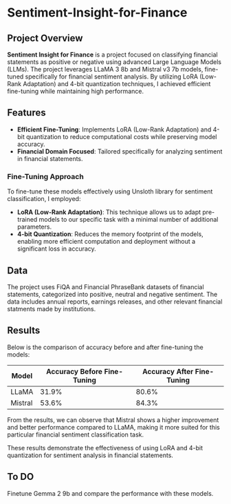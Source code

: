 # Sentiment-Insight-for-Finance

## Project Overview

**Sentiment Insight for Finance** is a project focused on classifying financial statements as positive or negative using advanced Large Language Models (LLMs). The project leverages LLaMA 3 8b and Mistral v3 7b models, fine-tuned specifically for financial sentiment analysis. By utilizing LoRA (Low-Rank Adaptation) and 4-bit quantization techniques, I achieved efficient fine-tuning while maintaining high performance.

## Features

- **Efficient Fine-Tuning**: Implements LoRA (Low-Rank Adaptation) and 4-bit quantization to reduce computational costs while preserving model accuracy.
- **Financial Domain Focused**: Tailored specifically for analyzing sentiment in financial statements.

### Fine-Tuning Approach

To fine-tune these models effectively using Unsloth library for sentiment classification, I employed:

- **LoRA (Low-Rank Adaptation)**: This technique allows us to adapt pre-trained models to our specific task with a minimal number of additional parameters.
- **4-bit Quantization**: Reduces the memory footprint of the models, enabling more efficient computation and deployment without a significant loss in accuracy.

## Data

The project uses FiQA and Financial PhraseBank datasets of financial statements, categorized into positive, neutral and negative sentiment. The data includes annual reports, earnings releases, and other relevant financial statments made by institutions.


## Results

Below is the comparison of accuracy before and after fine-tuning the models:

| Model   | Accuracy Before Fine-Tuning | Accuracy After Fine-Tuning |
|---------|-----------------------------|----------------------------|
| LLaMA   | 31.9%                        | 80.6%                      |
| Mistral | 53.6%                        | 84.3%                      |

From the results, we can observe that Mistral shows a higher improvement and better performance compared to LLaMA, making it more suited for this particular financial sentiment classification task.

These results demonstrate the effectiveness of using LoRA and 4-bit quantization for sentiment analysis in financial statements.

## To DO

Finetune Gemma 2 9b and compare the performance with these models.